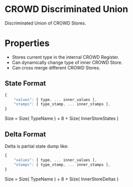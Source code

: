 # CROWD Discriminated Union

Discriminated Union of CROWD Stores.

# Properties

- Stores current type in the internal CROWD Register.
- Can dynamically change type of inner CROWD Store.
- Can cross merge different CROWD Stores.

## State Format

```javascript
{
	"values": [ type, ... inner_values ],
	"stamps": [ type_stamp, ... inner_stamps ],
}
```

Size = Size( TypeName ) + 8 + Size( InnerStoreStates )

## Delta Format

Delta is partial state dump like:

```javascript
{
	"values": [ type, ... inner_values ],
	"stamps": [ type_stamp, ... inner_stamps ],
}
```

Size = Size( TypeName ) + 8 + Size( InnerStoreDeltas )

